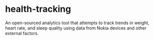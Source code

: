 # health-tracking
An open-sourced analytics tool that attempts to track trends in weight, heart rate, and sleep quality using data from Nokia devices and other external factors.
